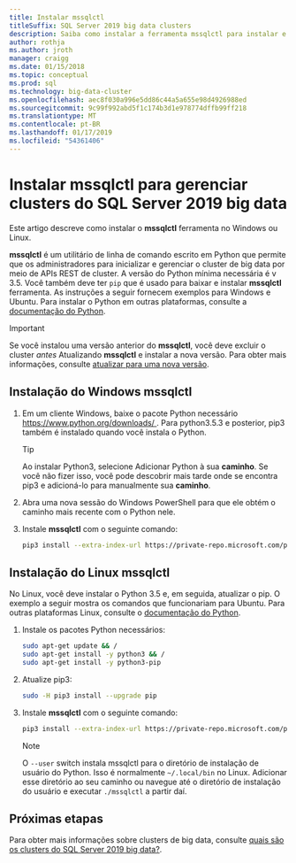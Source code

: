 ```yaml
---
title: Instalar mssqlctl
titleSuffix: SQL Server 2019 big data clusters
description: Saiba como instalar a ferramenta mssqlctl para instalar e gerenciar clusters de big data de 2019 do SQL Server (visualização).
author: rothja
ms.author: jroth
manager: craigg
ms.date: 01/15/2018
ms.topic: conceptual
ms.prod: sql
ms.technology: big-data-cluster
ms.openlocfilehash: aec8f030a996e5dd86c44a5a655e98d4926988ed
ms.sourcegitcommit: 9c99f992abd5f1c174b3d1e978774dffb99ff218
ms.translationtype: MT
ms.contentlocale: pt-BR
ms.lasthandoff: 01/17/2019
ms.locfileid: "54361406"
---
```

# <a name="install-mssqlctl-to-manage-sql-server-2019-big-data-clusters"></a>Instalar mssqlctl para gerenciar clusters do SQL Server 2019 big data

Este artigo descreve como instalar o **mssqlctl** ferramenta no Windows ou Linux.

**mssqlctl** é um utilitário de linha de comando escrito em Python que permite que os administradores para inicializar e gerenciar o cluster de big data por meio de APIs REST de cluster. A versão do Python mínima necessária é v 3.5. Você também deve ter `pip` que é usado para baixar e instalar **mssqlctl** ferramenta. As instruções a seguir fornecem exemplos para Windows e Ubuntu. Para instalar o Python em outras plataformas, consulte a [documentação do Python](https://wiki.python.org/moin/BeginnersGuide/Download).

> [!IMPORTANT]
> Se você instalou uma versão anterior do **mssqlctl**, você deve excluir o cluster *antes* Atualizando **mssqlctl** e instalar a nova versão. Para obter mais informações, consulte [atualizar para uma nova versão](deployment-guidance.md#upgrade).

## <a id="windows"></a> Instalação do Windows mssqlctl

1. Em um cliente Windows, baixe o pacote Python necessário [ https://www.python.org/downloads/ ](https://www.python.org/downloads/). Para python3.5.3 e posterior, pip3 também é instalado quando você instala o Python. 

   > [!TIP] 
   > Ao instalar Python3, selecione Adicionar Python à sua **caminho**. Se você não fizer isso, você pode descobrir mais tarde onde se encontra pip3 e adicioná-lo para manualmente sua **caminho**.

1. Abra uma nova sessão do Windows PowerShell para que ele obtém o caminho mais recente com o Python nele.

2. Instale **mssqlctl** com o seguinte comando:

   ```bash
   pip3 install --extra-index-url https://private-repo.microsoft.com/python/ctp-2.2 mssqlctl
   ```

## <a id="linux"></a> Instalação do Linux mssqlctl

No Linux, você deve instalar o Python 3.5 e, em seguida, atualizar o pip. O exemplo a seguir mostra os comandos que funcionariam para Ubuntu. Para outras plataformas Linux, consulte o [documentação do Python](https://wiki.python.org/moin/BeginnersGuide/Download).

1. Instale os pacotes Python necessários:

   ```bash
   sudo apt-get update && /
   sudo apt-get install -y python3 && /
   sudo apt-get install -y python3-pip
   ```

1. Atualize pip3:

   ```bash
   sudo -H pip3 install --upgrade pip
   ```
   
1. Instale **mssqlctl** com o seguinte comando:

   ```bash
   pip3 install --extra-index-url https://private-repo.microsoft.com/python/ctp-2.2 mssqlctl --user
   ```
   
   > [!NOTE]
   > O `--user` switch instala mssqlctl para o diretório de instalação de usuário do Python. Isso é normalmente `~/.local/bin` no Linux. Adicionar esse diretório ao seu caminho ou navegue até o diretório de instalação do usuário e executar `./mssqlctl` a partir daí.
   
## <a name="next-steps"></a>Próximas etapas

Para obter mais informações sobre clusters de big data, consulte [quais são os clusters do SQL Server 2019 big data?](big-data-cluster-overview.md).

